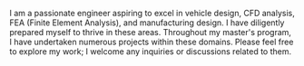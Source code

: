 I am a passionate engineer aspiring to excel in vehicle design, CFD analysis, FEA (Finite Element Analysis), and manufacturing design. I have diligently prepared myself to thrive in these areas. Throughout my master's program, I have undertaken numerous projects within these domains. Please feel free to explore my work; I welcome any inquiries or discussions related to them.
